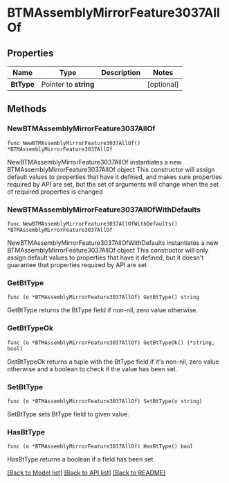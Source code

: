 # BTMAssemblyMirrorFeature3037AllOf

## Properties

Name | Type | Description | Notes
------------ | ------------- | ------------- | -------------
**BtType** | Pointer to **string** |  | [optional] 

## Methods

### NewBTMAssemblyMirrorFeature3037AllOf

`func NewBTMAssemblyMirrorFeature3037AllOf() *BTMAssemblyMirrorFeature3037AllOf`

NewBTMAssemblyMirrorFeature3037AllOf instantiates a new BTMAssemblyMirrorFeature3037AllOf object
This constructor will assign default values to properties that have it defined,
and makes sure properties required by API are set, but the set of arguments
will change when the set of required properties is changed

### NewBTMAssemblyMirrorFeature3037AllOfWithDefaults

`func NewBTMAssemblyMirrorFeature3037AllOfWithDefaults() *BTMAssemblyMirrorFeature3037AllOf`

NewBTMAssemblyMirrorFeature3037AllOfWithDefaults instantiates a new BTMAssemblyMirrorFeature3037AllOf object
This constructor will only assign default values to properties that have it defined,
but it doesn't guarantee that properties required by API are set

### GetBtType

`func (o *BTMAssemblyMirrorFeature3037AllOf) GetBtType() string`

GetBtType returns the BtType field if non-nil, zero value otherwise.

### GetBtTypeOk

`func (o *BTMAssemblyMirrorFeature3037AllOf) GetBtTypeOk() (*string, bool)`

GetBtTypeOk returns a tuple with the BtType field if it's non-nil, zero value otherwise
and a boolean to check if the value has been set.

### SetBtType

`func (o *BTMAssemblyMirrorFeature3037AllOf) SetBtType(v string)`

SetBtType sets BtType field to given value.

### HasBtType

`func (o *BTMAssemblyMirrorFeature3037AllOf) HasBtType() bool`

HasBtType returns a boolean if a field has been set.


[[Back to Model list]](../README.md#documentation-for-models) [[Back to API list]](../README.md#documentation-for-api-endpoints) [[Back to README]](../README.md)


